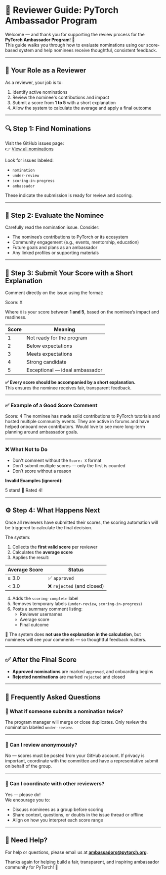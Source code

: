 # 👥 Reviewer Guide: PyTorch Ambassador Program

Welcome — and thank you for supporting the review process for the **PyTorch Ambassador Program**! 🎉  
This guide walks you through how to evaluate nominations using our score-based system and help nominees receive thoughtful, consistent feedback.

---

## 📌 Your Role as a Reviewer

As a reviewer, your job is to:

1. Identify active nominations
2. Review the nominee's contributions and impact
3. Submit a score from **1 to 5** with a short explanation
4. Allow the system to calculate the average and apply a final outcome

---

## 🔍 Step 1: Find Nominations

Visit the GitHub issues page:  
👉 [View all nominations](https://github.com/pytorch-fdn/ambassador-program/issues)

Look for issues labeled:

- `nomination`
- `under-review`
- `scoring-in-progress`
- `ambassador`

These indicate the submission is ready for review and scoring.

---

## 📝 Step 2: Evaluate the Nominee

Carefully read the nomination issue. Consider:

- The nominee’s contributions to PyTorch or its ecosystem
- Community engagement (e.g., events, mentorship, education)
- Future goals and plans as an ambassador
- Any linked profiles or supporting materials

---

## 🧮 Step 3: Submit Your Score with a Short Explanation

Comment directly on the issue using the format:

Score: X
<brief explanation>

Where `X` is your score between **1 and 5**, based on the nominee’s impact and readiness.

| Score | Meaning |
|-------|---------|
| 1 | Not ready for the program |
| 2 | Below expectations |
| 3 | Meets expectations |
| 4 | Strong candidate |
| 5 | Exceptional — ideal ambassador

**✅ Every score should be accompanied by a short explanation.**  
This ensures the nominee receives fair, transparent feedback.

---

### ✅ Example of a Good Score Comment

Score: 4
The nominee has made solid contributions to PyTorch tutorials and hosted multiple community events. They are active in forums and have helped onboard new contributors. Would love to see more long-term planning around ambassador goals.

---

### ❌ What Not to Do

- Don't comment without the `Score: X` format
- Don’t submit multiple scores — only the first is counted
- Don’t score without a reason

**Invalid Examples (ignored):**

5 stars! 🌟
Rated 4!

---

## ⚙️ Step 4: What Happens Next

Once all reviewers have submitted their scores, the scoring automation will be triggered to calculate the final decision.

The system:

1. Collects the **first valid score** per reviewer
2. Calculates the **average score**
3. Applies the result:

| Average Score | Status |
|---------------|--------|
| ≥ 3.0 | ✅ `approved` |
| < 3.0 | ❌ `rejected` (and closed) |

4. Adds the `scoring-complete` label
5. Removes temporary labels (`under-review`, `scoring-in-progress`)
6. Posts a summary comment listing:
   - Reviewer usernames
   - Average score
   - Final outcome

📝 The system does **not use the explanation in the calculation**, but nominees will see your comments — so thoughtful feedback matters.

---

## ✅ After the Final Score

- **Approved nominations** are marked `approved`, and onboarding begins
- **Rejected nominations** are marked `rejected` and closed

---

## 💬 Frequently Asked Questions

### 🔁 What if someone submits a nomination twice?

The program manager will merge or close duplicates. Only review the nomination labeled `under-review`.

---

### 👤 Can I review anonymously?

No — scores must be posted from your GitHub account. If privacy is important, coordinate with the committee and have a representative submit on behalf of the group.

---

### 🤝 Can I coordinate with other reviewers?

Yes — please do!  
We encourage you to:
- Discuss nominees as a group before scoring
- Share context, questions, or doubts in the issue thread or offline
- Align on how you interpret each score range

---

## 🙋 Need Help?

For help or questions, please email us at **[ambassadors@pytorch.org](mailto:ambassadors@pytorch.org)**.

Thanks again for helping build a fair, transparent, and inspiring ambassador community for PyTorch! 🚀
